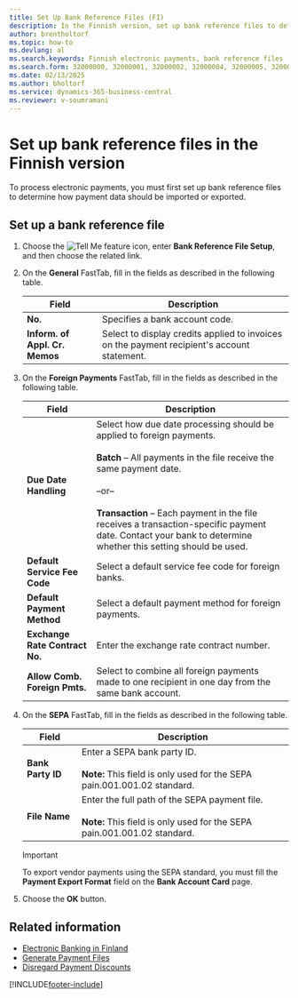 ```yaml
---
title: Set Up Bank Reference Files (FI)
description: In the Finnish version, set up bank reference files to define how to import or export payment data for electronic transactions.
author: brentholtorf
ms.topic: how-to
ms.devlang: al
ms.search.keywords: Finnish electronic payments, bank reference files
ms.search.form: 32000000, 32000001, 32000002, 32000004, 32000005, 32000006
ms.date: 02/13/2025
ms.author: bholtorf
ms.service: dynamics-365-business-central
ms.reviewer: v-soumramani
---
```


# Set up bank reference files in the Finnish version

To process electronic payments, you must first set up bank reference files to determine how payment data should be imported or exported.  

## Set up a bank reference file  

1. Choose the ![Tell Me feature](../../media/ui-search/search_small.png "Tell me what you want to do") icon, enter **Bank Reference File Setup**, and then choose the related link.  
1. On the **General** FastTab, fill in the fields as described in the following table.  

    |Field|Description|  
    |---------------------------------|---------------------------------------|  
    |**No.**|Specifies a bank account code.|  
    |**Inform. of Appl. Cr. Memos**|Select to display credits applied to invoices on the payment recipient's account statement.|  

1. On the **Foreign Payments** FastTab, fill in the fields as described in the following table.  

    |Field|Description|  
    |---------------------------------|---------------------------------------|  
    |**Due Date Handling**|Select how due date processing should be applied to foreign payments.<br /><br /> **Batch** – All payments in the file receive the same payment date.<br /><br /> –or–<br /><br /> **Transaction** – Each payment in the file receives a transaction-specific payment date. Contact your bank to determine whether this setting should be used.|  
    |**Default Service Fee Code**|Select a default service fee code for foreign banks.|  
    |**Default Payment Method**|Select a default payment method for foreign payments.|  
    |**Exchange Rate Contract No.**|Enter the exchange rate contract number.|  
    |**Allow Comb. Foreign Pmts.**|Select to combine all foreign payments made to one recipient in one day from the same bank account.|  

1. On the **SEPA** FastTab, fill in the fields as described in the following table.  

    |Field|Description|  
    |---------------------------------|---------------------------------------|  
    |**Bank Party ID**|Enter a SEPA bank party ID. <br></br>**Note:**  This field is only used for the SEPA pain.001.001.02 standard.|  
    |**File Name**|Enter the full path of the SEPA payment file. <br></br>**Note:**  This field is only used for the SEPA pain.001.001.02 standard.|  

   > [!IMPORTANT]  
   > To export vendor payments using the SEPA standard, you must fill the **Payment Export Format** field on the **Bank Account Card** page.  

1. Choose the **OK** button.  

## Related information

- [Electronic Banking in Finland](electronic-banking-in-finland.md)
- [Generate Payment Files](how-to-generate-payment-files.md)
- [Disregard Payment Discounts](how-to-disregard-payment-discounts.md)

[!INCLUDE[footer-include](../../includes/footer-banner.md)]

